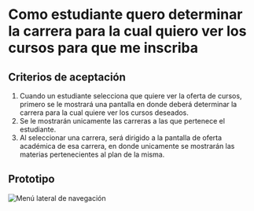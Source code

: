 # Como estudiante quero determinar la carrera para la cual quiero ver los cursos para que me inscriba

## Criterios de aceptación
1. Cuando un estudiante selecciona que quiere ver la oferta de cursos, primero se le mostrará una pantalla en donde deberá determinar la carrera para la cual quiere ver los cursos deseados.
2. Se le mostrarán unicamente las carreras a las que pertenece el estudiante.
3. Al seleccionar una carrera, será dirigido a la pantalla de oferta académica de esa carrera, en donde unicamente se mostrarán las materias pertenecientes al plan de la misma.

## Prototipo
![Menú lateral de navegación](./prototipos/elegir-carrera.png)
